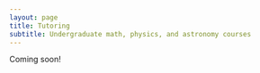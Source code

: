 ```yaml
---
layout: page
title: Tutoring
subtitle: Undergraduate math, physics, and astronomy courses
---
```


Coming soon!

